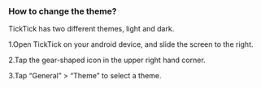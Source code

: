 ### How to change the theme?
TickTick has two different themes, light and dark.

1.Open TickTick on your android device, and slide the screen to the right.

2.Tap the gear-shaped icon in the upper right hand corner.

3.Tap “General” > “Theme” to select a theme.
